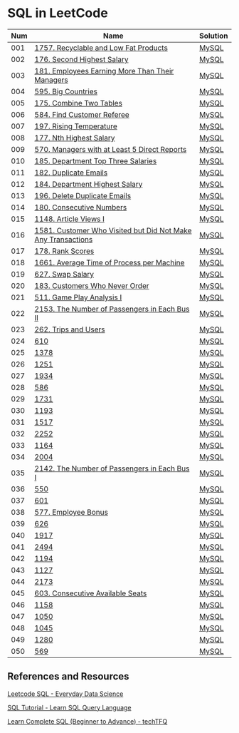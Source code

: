 # SQL in LeetCode

| Num | Name                                                                                                                                                  | Solution                                                                 |
| --- | ----------------------------------------------------------------------------------------------------------------------------------------------------- | ------------------------------------------------------------------------ |
| 001 | [1757. Recyclable and Low Fat Products](https://leetcode.com/problems/recyclable-and-low-fat-products/)                                               | [MySQL](1757-recyclable-and-low-fat-products.sql)                        |
| 002 | [176. Second Highest Salary](https://leetcode.com/problems/second-highest-salary/)                                                                    | [MySQL](176-second-highest-salary.sql)                                   |
| 003 | [181. Employees Earning More Than Their Managers](https://leetcode.com/problems/employees-earning-more-than-their-managers/)                          | [MySQL](181-employees-earning-more-than-their-managers.sql)              |
| 004 | [595. Big Countries](https://leetcode.com/problems/big-countries/)                                                                                    | [MySQL](595-big-countries.sql)                                           |
| 005 | [175. Combine Two Tables](https://leetcode.com/problems/combine-two-tables/)                                                                          | [MySQL](175-combine-two-tables.sql)                                      |
| 006 | [584. Find Customer Referee](https://leetcode.com/problems/find-customer-referee/)                                                                    | [MySQL](584-find-customer-referee.sql)                                   |
| 007 | [197. Rising Temperature](https://leetcode.com/problems/rising-temperature/)                                                                          | [MySQL](197-rising-temperature.sql)                                      |
| 008 | [177. Nth Highest Salary](https://leetcode.com/problems/nth-highest-salary/)                                                                          | [MySQL](177-nth-highest-salary.sql)                                      |
| 009 | [570. Managers with at Least 5 Direct Reports](https://leetcode.com/problems/managers-with-at-least-5-direct-reports/)                                | [MySQL](570-managers-with-at-least-5-direct-reports.sql)                 |
| 010 | [185. Department Top Three Salaries](https://leetcode.com/problems/department-top-three-salaries/)                                                    | [MySQL](185-department-top-three-salaries.sql)                           |
| 011 | [182. Duplicate Emails](https://leetcode.com/problems/duplicate-emails/)                                                                              | [MySQL](182-duplicate-emails.sql)                                        |
| 012 | [184. Department Highest Salary](https://leetcode.com/problems/department-highest-salary/)                                                            | [MySQL](184-department-highest-salary.sql)                               |
| 013 | [196. Delete Duplicate Emails](https://leetcode.com/problems/delete-duplicate-emails/)                                                                | [MySQL](196-delete-duplicate-emails.sql)                                 |
| 014 | [180. Consecutive Numbers](https://leetcode.com/problems/consecutive-numbers/)                                                                        | [MySQL](180-consecutive-numbers.sql)                                     |
| 015 | [1148. Article Views I](https://leetcode.com/problems/article-views-i/)                                                                               | [MySQL](1148-article-views-i.sql)                                        |
| 016 | [1581. Customer Who Visited but Did Not Make Any Transactions](https://leetcode.com/problems/customer-who-visited-but-did-not-make-any-transactions/) | [MySQL](1581-customer-who-visited-but-did-not-make-any-transactions.sql) |
| 017 | [178. Rank Scores](https://leetcode.com/problems/rank-scores/)                                                                                        | [MySQL](178-rank-scores.sql)                                             |
| 018 | [1661. Average Time of Process per Machine](https://leetcode.com/problems/average-time-of-process-per-machine/)                                       | [MySQL](1661-average-time-of-process-per-machine.sql)                    |
| 019 | [627. Swap Salary](https://leetcode.com/problems/swap-salary/)                                                                                        | [MySQL](627-swap-salary.sql)                                             |
| 020 | [183. Customers Who Never Order](https://leetcode.com/problems/customers-who-never-order/)                                                            | [MySQL](183-customers-who-never-order.sql)                               |
| 021 | [511. Game Play Analysis I](https://leetcode.com/problems/game-play-analysis-i/)                                                                      | [MySQL](511-game-play-analysis-i.sql)                                    |
| 022 | [2153. The Number of Passengers in Each Bus II](https://leetcode.com/problems/the-number-of-passengers-in-each-bus-ii/)                               | [MySQL](2153-the-number-of-passengers-in-each-bus-ii.sql)                |
| 023 | [262. Trips and Users](https://leetcode.com/problems/trips-and-users/)                                                                                | [MySQL](262-trips-and-users.sql)                                         |
| 024 | [610]()                                                                                                                                               | [MySQL]()                                                                |
| 025 | [1378]()                                                                                                                                              | [MySQL]()                                                                |
| 026 | [1251]()                                                                                                                                              | [MySQL]()                                                                |
| 027 | [1934]()                                                                                                                                              | [MySQL]()                                                                |
| 028 | [586]()                                                                                                                                               | [MySQL]()                                                                |
| 029 | [1731]()                                                                                                                                              | [MySQL]()                                                                |
| 030 | [1193]()                                                                                                                                              | [MySQL]()                                                                |
| 031 | [1517]()                                                                                                                                              | [MySQL]()                                                                |
| 032 | [2252]()                                                                                                                                              | [MySQL]()                                                                |
| 033 | [1164]()                                                                                                                                              | [MySQL]()                                                                |
| 034 | [2004]()                                                                                                                                              | [MySQL]()                                                                |
| 035 | [2142. The Number of Passengers in Each Bus I](https://leetcode.com/problems/the-number-of-passengers-in-each-bus-i/)                                 | [MySQL](2142-the-number-of-passengers-in-each-bus-i.sql)                 |
| 036 | [550]()                                                                                                                                               | [MySQL]()                                                                |
| 037 | [601]()                                                                                                                                               | [MySQL]()                                                                |
| 038 | [577. Employee Bonus](https://leetcode.com/problems/employee-bonus/)                                                                                  | [MySQL](577-employee-bonus.sql)                                          |
| 039 | [626]()                                                                                                                                               | [MySQL]()                                                                |
| 040 | [1917]()                                                                                                                                              | [MySQL]()                                                                |
| 041 | [2494]()                                                                                                                                              | [MySQL]()                                                                |
| 042 | [1194]()                                                                                                                                              | [MySQL]()                                                                |
| 043 | [1127]()                                                                                                                                              | [MySQL]()                                                                |
| 044 | [2173]()                                                                                                                                              | [MySQL]()                                                                |
| 045 | [603. Consecutive Available Seats](https://leetcode.com/problems/consecutive-available-seats/)                                                        | [MySQL](603-consecutive-available-seats.sql)                             |
| 046 | [1158]()                                                                                                                                              | [MySQL]()                                                                |
| 047 | [1050]()                                                                                                                                              | [MySQL]()                                                                |
| 048 | [1045]()                                                                                                                                              | [MySQL]()                                                                |
| 049 | [1280]()                                                                                                                                              | [MySQL]()                                                                |
| 050 | [569]()                                                                                                                                               | [MySQL]()                                                                |

## References and Resources
[Leetcode SQL - Everyday Data Science](https://youtube.com/playlist?list=PLtfxzVLWb-B-O3VAjxsoZYgG6d8WMnPjG&feature=shared)

[SQL Tutorial - Learn SQL Query Language](https://www.1keydata.com/sql/sql.html)

[Learn Complete SQL (Beginner to Advance) - techTFQ](https://youtube.com/playlist?list=PLavw5C92dz9Ef4E-1Zi9KfCTXS_IN8gXZ&feature=shared)